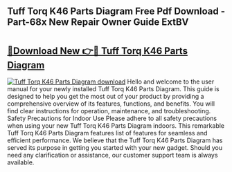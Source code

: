 ## Tuff Torq K46 Parts Diagram Free Pdf Download - Part-68x New Repair Owner Guide ExtBV

# <h2><a href="http://dfiomnb.blite.top/?on=Tuff+Torq+K46+Parts+Diagram">🔗Download New 👉🔴 Tuff Torq K46 Parts Diagram</a></h2>

[![Tuff Torq K46 Parts Diagram download](https://i.imgur.com/lujVjoI.png)](http://dfiomnb.blite.top/?on=Tuff+Torq+K46+Parts+Diagram)
Hello and welcome to the user manual for your newly installed Tuff Torq K46 Parts Diagram. This guide is designed to help you get the most out of your product by providing a comprehensive overview of its features, functions, and benefits. You will find clear instructions for operation, maintenance, and troubleshooting. Safety Precautions for Indoor Use Please adhere to all safety precautions when using your new Tuff Torq K46 Parts Diagram indoors. This remarkable Tuff Torq K46 Parts Diagram features list of features for seamless and efficient performance. We believe that the Tuff Torq K46 Parts Diagram has served its purpose in getting you started with your new gadget. Should you need any clarification or assistance, our customer support team is always available.
